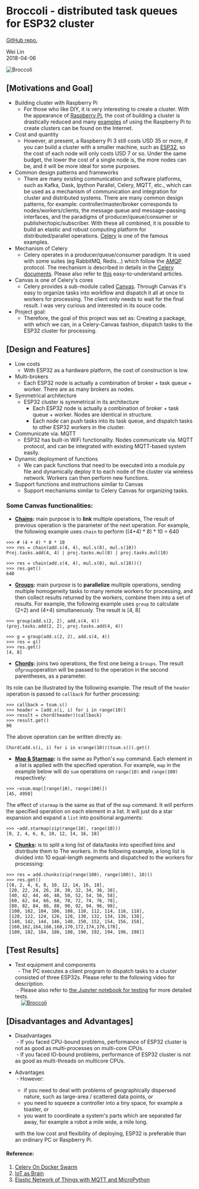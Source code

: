 
# Broccoli - distributed task queues for ESP32 cluster
[GitHub repo.](https://github.com/Wei1234c/Broccoli)

Wei Lin  
2018-04-06

![Broccoli](https://raw.githubusercontent.com/Wei1234c/Broccoli/master/jpgs/Broccoli_cluster_cover.gif)

## [Motivations and Goal]
- Building cluster with Raspberry Pi  
  - For those who like DIY, it is very interesting to create a cluster. With the appearance of [Raspberry Pi](https://www.raspberrypi.org/), the cost of building a cluster is drastically reduced and many [examples](https://www.google.com.tw/search?q=raspberry+pi+cluster&tbm=isch&tbo=u&source=univ&sa=X&ved=0ahUKEwiTuYuw4qDaAhWMgLwKHXaMCNkQsAQIUA&biw=1543&bih=732) of using the Raspberry Pi to create clusters can be found on the Internet.  
- Cost and quantity  
  - However, at present, a Raspberry Pi 3 still costs USD 35 or more, if you can build a cluster with a smaller machine, such as [ESP32](https://en.wikipedia.org/wiki/ESP32), so the cost of each node will only costs USD 7 or so. Under the same budget, the lower the cost of a single node is, the more nodes can be, and it will be more ideal for some purposes.  
- Common design patterns and frameworks  
  - There are many existing communication and software platforms, such as Kafka, Dask, Ipython Parallel, Celery, MQTT, etc., which can be used as a mechanism of communication and integration for cluster and distributed systems. There are many common design patterns, for example: controller/master/broker corresponds to nodes/workers/clients, the message queue and message-passing interfaces, and the paradigms of producer/queue/consumer or publisher/topic/subscriber. With these all combined, it is possible to build an elastic and robust computing platform for distributed/parallel operations. [Celery](http://www.celeryproject.org/) is one of the famous examples.  
- Mechanism of Celery  
  - Celery operates in a producer/queue/consumer paradigm. It is used with some suites (eg RabbitMQ, Redis...) which follow the [AMQP](https://www.amqp.org/) protocol. The mechanism is described in details in the [Celery documents](http://docs.celeryproject.org/en/latest/getting-started/index.html). Please also refer to [this]( Https://www.vinta.com.br/blog/2017/celery-overview-archtecture-and-how-it-works/) easy-to-understand articles.  
- Canvas is one of Celery's cores  
  - Celery provides a sub-module called [Canvas](http://docs.celeryproject.org/en/latest/userguide/canvas.html). Through Canvas it's easy to organize tasks into workflow and dispatch it all at once to workers for processing. The client only needs to wait for the final result. I was very curious and interested in its souce code.  
- Project goal:  
  - Therefore, the goal of this project was set as: Creating a package, with which we can, in a Celery-Canvas fashion, dispatch tasks to the ESP32 cluster for processing.  

## [Design and Features]
- Low costs  
  - With ESP32 as a hardware platform, the cost of construction is low. 
- Multi-brokers  
  - Each ESP32 node is actually a combination of broker + task queue + worker. There are as many brokers as nodes.
- Symmetrical architecture  
  - ESP32 cluster is symmetrical in its architecture  
    - Each ESP32 node is actually a combination of broker + task queue + worker. Nodes are identical in structure.  
    - Each node can push tasks into its task queue, and dispatch tasks to other ESP32 workers in the cluster.  
- Communicate via. MQTT
  - ESP32 has built-in WiFi functionality. Nodes communicate via. MQTT protocol, and can be integrated with existing MQTT-based system easily.
- Dynamic deployment of functions  
  - We can pack functions that need to be executed into a module.py file and dynamically deploy it to each node of the cluster via wireless network. Workers can then perform new functions.  
- Support functions and instructions similar to Canvas  
  - Support mechanisms similar to Celery Canvas for organizing tasks.  


### Some Canvas functionalities:

- **[Chains](http://docs.celeryproject.org/en/latest/userguide/canvas.html#chains):** main purpose is to **link** multiple operations, The result of previous operation is the parameter of the next operation. For example, the following example uses `chain` to perform ((4+4) * 8) * 10 = 640  


```
>>> # (4 + 4) * 8 * 10
>>> res = chain(add.s(4, 4), mul.s(8), mul.s(10))
Proj.tasks.add(4, 4) | proj.tasks.mul(8) | proj.tasks.mul(10)

>>> res = chain(add.s(4, 4), mul.s(8), mul.s(10))()
>>> res.get()
640
```

- **[Groups](http://docs.celeryproject.org/en/latest/userguide/canvas.html#groups):** main purpose is to **parallelize** multiple operations, sending multiple homogeneity tasks to many remote workers for processing, and then collect results returned by the workers, combine them into a set of results. For example, the following example uses `group` to calculate (2+2) and (4+4) simultaneously. The result is [4, 8]  

```
>>> group(add.s(2, 2), add.s(4, 4))
(proj.tasks.add(2, 2), proj.tasks.add(4, 4))

>>> g = group(add.s(2, 2), add.s(4, 4))
>>> res = g()
>>> res.get()
[4, 8]
```

- **[Chords](http://docs.celeryproject.org/en/latest/userguide/canvas.html#chords):** joins two operations, the first one being a `Groups`. The result of`group`operation will be passed to the operation in the second parentheses, as a parameter.

Its role can be illustrated by the following example. The result of the `header` operation is passed to `callback` for further processing:
```
>>> callback = tsum.s()
>>> header = [add.s(i, i) for i in range(10)]
>>> result = chord(header)(callback)
>>> result.get()
90
```
The above operation can be written directly as:
```
Chord(add.s(i, i) for i in xrange(10))(tsum.s()).get()
```

- **[Map & Starmap](http://docs.celeryproject.org/en/latest/userguide/canvas.html#map-starmap):** is the same as Python's `map` command. Each element in a list is applied with the specified operation. For example, `map` in the example below will do `sum` operations on `range(10)` and `range(100)` respectively:
```
>>> ~xsum.map([range(10), range(100)])
[45, 4950]
```
The effect of `starmap` is the same as that of the `map` command. It will perform the specified operation on each element in a list. It will just do a star expansion and expand a `list` into positional arguments:
```
>>> ~add.starmap(zip(range(10), range(10)))
[0, 2, 4, 6, 8, 10, 12, 14, 16, 18]
```

- **[Chunks](http://docs.celeryproject.org/en/latest/userguide/canvas.html#chunks):** is to split a long list of data/tasks into specified bins and distribute them to The workers. In the following example, a long list is divided into 10 equal-length segments and dispatched to the workers for processing:
```
>>> res = add.chunks(zip(range(100), range(100)), 10)()
>>> res.get()
[[0, 2, 4, 6, 8, 10, 12, 14, 16, 18],
 [20, 22, 24, 26, 28, 30, 32, 34, 36, 38],
 [40, 42, 44, 46, 48, 50, 52, 54, 56, 58],
 [60, 62, 64, 66, 68, 70, 72, 74, 76, 78],
 [80, 82, 84, 86, 88, 90, 92, 94, 96, 98],
 [100, 102, 104, 106, 108, 110, 112, 114, 116, 118],
 [120, 122, 124, 126, 128, 130, 132, 134, 136, 138],
 [140, 142, 144, 146, 148, 150, 152, 154, 156, 158],
 [160,162,164,166,168,170,172,174,176,178],
 [180, 182, 184, 186, 188, 190, 192, 194, 196, 198]]
```


## [Test Results]
- Test equipment and components  
  - The PC executes a client program to dispatch tasks to a cluster consisted of three ESP32s. Please refer to the following video for description.  
 - Please also refer to [the Jupyter notebook for testing](https://github.com/Wei1234c/Broccoli/blob/master/notebooks/demo/mini%20cluster%20test.ipynb) for more detailed tests.  
 
 
[![Broccoli](https://raw.githubusercontent.com/Wei1234c/Broccoli/master/jpgs/youtube.jpeg)](https://youtu.be/LbiSnh8w1kM)



## [Disadvantages and Advantages]
- Disadvantages  
  - If you faced CPU-bound problems, performance of ESP32 cluster is not as good as multi-processes on multi-core CPUs.  
  - If you faced IO-bound problems, performance of ESP32 cluster is not as good as multi-threads on multicore CPUs.  
- Advantages  
  - However: 
    - if you need to deal with problems of geographically dispersed nature, such as large-area / scattered data points, or
    - you need to squeeze a controller into a tiny space, for example a toaster, or  
    - you want to coordinate a system's parts which are separated far away, for example a robot a mile wide, a mile long.  
    
    with the low cost and flexibility of deploying, ESP32 is preferable than an ordinary PC or Raspberry Pi.  


#### Reference:
  1. [Celery On Docker Swarm](https://github.com/Wei1234c/CeleryOnDockerSwarm/blob/master/celery_projects/CeleryOnDockerSwarm.md)   
  1. [IoT as Brain](https://github.com/Wei1234c/IOTasBrain)   
  1. [Elastic Network of Things with MQTT and MicroPython](https://github.com/Wei1234c/Elastic_Network_of_Things_with_MQTT_and_MicroPython)
